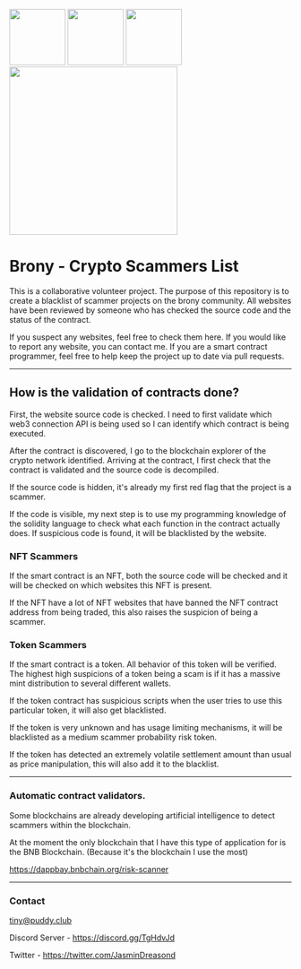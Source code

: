 <img src="https://cdn.puddy.club/img/cryptoicons/trustwallet/blockchains/ethereum/info/logo.png" height="100px"> <img src="https://cdn.puddy.club/img/cryptoicons/trustwallet/blockchains/polygon/info/logo.png" height="100px"> <img src="https://cdn.puddy.club/img/cryptoicons/trustwallet/blockchains/smartchain/info/logo.png" height="100px"><img src="https://cdn.puddy.club/tinywagfaster.png" height="300px">

# Brony - Crypto Scammers List

This is a collaborative volunteer project. The purpose of this repository is to create a blacklist of scammer projects on the brony community. All websites have been reviewed by someone who has checked the source code and the status of the contract.

If you suspect any websites, feel free to check them here. If you would like to report any website, you can contact me.
If you are a smart contract programmer, feel free to help keep the project up to date via pull requests.

<hr/>

## How is the validation of contracts done?

First, the website source code is checked. I need to first validate which web3 connection API is being used so I can identify which contract is being executed.

After the contract is discovered, I go to the blockchain explorer of the crypto network identified. Arriving at the contract, I first check that the contract is validated and the source code is decompiled.

If the source code is hidden, it's already my first red flag that the project is a scammer.

If the code is visible, my next step is to use my programming knowledge of the solidity language to check what each function in the contract actually does. If suspicious code is found, it will be blacklisted by the website.

### NFT Scammers
If the smart contract is an NFT, both the source code will be checked and it will be checked on which websites this NFT is present.

If the NFT have a lot of NFT websites that have banned the NFT contract address from being traded, this also raises the suspicion of being a scammer.

### Token Scammers
If the smart contract is a token. All behavior of this token will be verified. The highest high suspicions of a token being a scam is if it has a massive mint distribution to several different wallets.

If the token contract has suspicious scripts when the user tries to use this particular token, it will also get blacklisted.

If the token is very unknown and has usage limiting mechanisms, it will be blacklisted as a medium scammer probability risk token.

If the token has detected an extremely volatile settlement amount than usual as price manipulation, this will also add it to the blacklist.

<hr/>

### Automatic contract validators.

Some blockchains are already developing artificial intelligence to detect scammers within the blockchain. 

At the moment the only blockchain that I have this type of application for is the BNB Blockchain. (Because it's the blockchain I use the most)

https://dappbay.bnbchain.org/risk-scanner

<hr/>

### Contact

tiny@puddy.club

Discord Server - https://discord.gg/TgHdvJd

Twitter - https://twitter.com/JasminDreasond